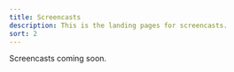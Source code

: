 ```yaml
---
title: Screencasts
description: This is the landing pages for screencasts.
sort: 2
---
```


Screencasts coming soon.
